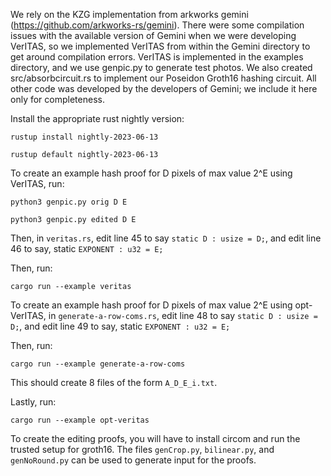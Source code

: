We rely on the KZG implementation from arkworks gemini (https://github.com/arkworks-rs/gemini). 
There were some compilation issues with the available version of Gemini when we were developing VerITAS,
so we implemented VerITAS from within the Gemini directory to get around compilation errors. VerITAS
is implemented in the examples directory, and we use genpic.py to generate test photos. We also created
src/absorbcircuit.rs to implement our Poseidon Groth16 hashing circuit. All other code was developed by 
the developers of Gemini; we include it here only for completeness.

Install the appropriate rust nightly version:

`rustup install nightly-2023-06-13`

`rustup default nightly-2023-06-13`


To create an example hash proof for D pixels of max value 2^E using VerITAS, run:

`python3 genpic.py orig D E`

`python3 genpic.py edited D E`

Then, in `veritas.rs`, edit line 45  to say `static D : usize = D;`, and edit line 46 to say, static 
`EXPONENT : u32 = E;`

Then, run:

`cargo run --example veritas`

To create an example hash proof for D pixels of max value 2^E using opt-VerITAS, in `generate-a-row-coms.rs`, 
edit line 48 to say `static D : usize = D;`, and edit line 49 to say, static `EXPONENT : u32 = E;`

Then, run:

`cargo run --example generate-a-row-coms`

This should create 8 files of the form `A_D_E_i.txt`.

Lastly, run: 

`cargo run --example opt-veritas`

To create the editing proofs, you will have to install circom and run the trusted setup for groth16. The files
`genCrop.py`, `bilinear.py`, and `genNoRound.py` can be used to generate input for the proofs.
